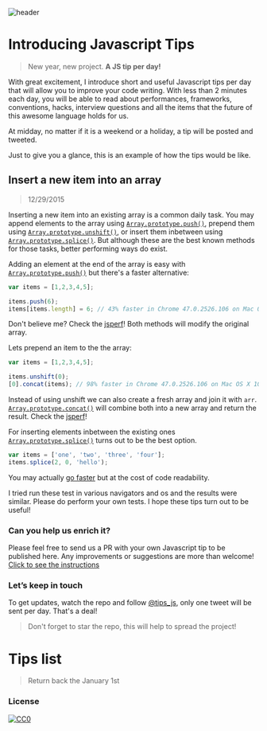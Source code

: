 ![header](https://raw.githubusercontent.com/loverajoel/jstips/master/resources/jstips-header-blog.gif)

# Introducing Javascript Tips
> New year, new project. **A JS tip per day!**

With great excitement, I introduce short and useful Javascript tips per day that will allow you to improve your code writing. With less than 2 minutes each day, you will be able to read about performances, frameworks, conventions, hacks, interview questions and all the items that the future of this awesome language holds for us.

At midday, no matter if it is a weekend or a holiday, a tip will be posted and tweeted.

Just to give you a glance, this is an example of how the tips would be like.

## Insert a new item into an array
> 12/29/2015

Inserting a new item into an existing array is a common daily task. You may append elements to the array using [`Array.prototype.push()`](https://developer.mozilla.org/de/docs/Web/JavaScript/Reference/Global_Objects/Array/push), prepend them using [`Array.prototype.unshift()`](https://developer.mozilla.org/de/docs/Web/JavaScript/Reference/Global_Objects/Array/unshift), or insert them inbetween using [`Array.prototype.splice()`](https://developer.mozilla.org/de/docs/Web/JavaScript/Reference/Global_Objects/Array/splice).
But although these are the best known methods for those tasks, better performing ways do exist.

Adding an element at the end of the array is easy with [`Array.prototype.push()`](https://developer.mozilla.org/de/docs/Web/JavaScript/Reference/Global_Objects/Array/push) but there's a faster alternative:
```javascript
var items = [1,2,3,4,5];

items.push(6);
items[items.length] = 6; // 43% faster in Chrome 47.0.2526.106 on Mac OS X 10.11.1
```
Don't believe me? Check the [jsperf](http://jsperf.com/push-item-inside-an-array)!
Both methods will modify the original array. 

Lets prepend an item to the the array:
```javascript
var items = [1,2,3,4,5];

items.unshift(0);
[0].concat(items); // 98% faster in Chrome 47.0.2526.106 on Mac OS X 10.11.1
```
Instead of using unshift we can also create a fresh array and join it with `arr`. [`Array.prototype.concat()`](https://developer.mozilla.org/de/docs/Web/JavaScript/Reference/Global_Objects/Array/push) will combine both into a new array and return the result. 
Check the [jsperf](http://jsperf.com/unshift-item-inside-an-array)!

For inserting elements inbetween the existing ones [`Array.prototype.splice()`](https://developer.mozilla.org/de/docs/Web/JavaScript/Reference/Global_Objects/Array/splice) turns out to be the best option.
```javascript
var items = ['one', 'two', 'three', 'four'];
items.splice(2, 0, 'hello');
```
You may actually [go faster](https://jsperf.com/fast-array-splice/38) but at the cost of code readability.



I tried run these test in various navigators and os and the results were similar. 
Please do perform your own tests. I hope these tips turn out to be useful!

### Can you help us enrich it?
Please feel free to send us a PR with your own Javascript tip to be published here.
Any improvements or suggestions are more than welcome!
[Click to see the instructions](https://github.com/loverajoel/jstips/blob/master/CONTRIBUTING.md)

### Let’s keep in touch
To get updates, watch the repo and follow [@tips_js](https://twitter.com/tips_js), only one tweet will be sent per day. That's a deal!
> Don't forget to star the repo, this will help to spread the project!

# Tips list
> Return back the January 1st

### License
[![CC0](http://i.creativecommons.org/p/zero/1.0/88x31.png)](http://creativecommons.org/publicdomain/zero/1.0/)
